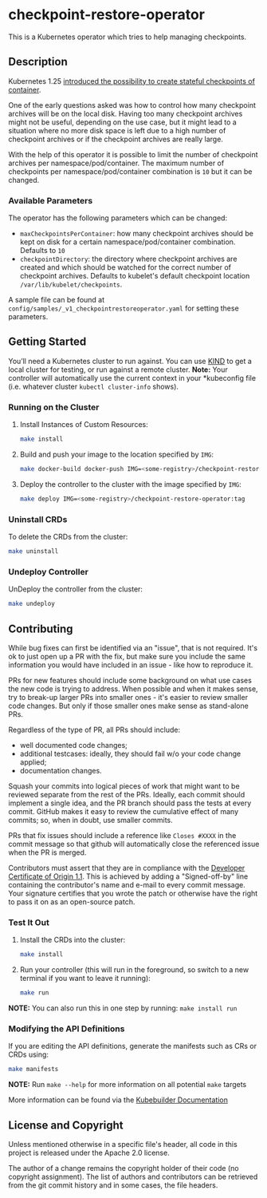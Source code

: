 # checkpoint-restore-operator

This is a Kubernetes operator which tries to help managing checkpoints.

## Description

Kubernetes 1.25 [introduced the possibility to create stateful checkpoints
of container](https://kubernetes.io/blog/2022/12/05/forensic-container-checkpointing-alpha/).

One of the early questions asked was how to control how many checkpoint archives
will be on the local disk. Having too many checkpoint archives might not be
useful, depending on the use case, but it might lead to a situation where no
more disk space is left due to a high number of checkpoint archives or if the
checkpoint archives are really large.

With the help of this operator it is possible to limit the number of checkpoint
archives per namespace/pod/container. The maximum number of checkpoints per
namespace/pod/container combination is `10` but it can be changed.

### Available Parameters

The operator has the following parameters which can be changed:

* `maxCheckpointsPerContainer`: how many checkpoint archives should be kept
on disk for a certain namespace/pod/container combination. Defaults to `10`
* `checkpointDirectory`: the directory where checkpoint archives are created
and which should be watched for the correct number of checkpoint archives.
Defaults to kubelet's default checkpoint location `/var/lib/kubelet/checkpoints`.

A sample file can be found at `config/samples/_v1_checkpointrestoreoperator.yaml`
for setting these parameters.

## Getting Started

You’ll need a Kubernetes cluster to run against. You can use
[KIND](https://sigs.k8s.io/kind) to get a local cluster for testing, or run
against a remote cluster.
**Note:** Your controller will automatically use the current context in your
*kubeconfig file (i.e. whatever cluster `kubectl cluster-info` shows).

### Running on the Cluster

1. Install Instances of Custom Resources:

   ```sh
   make install
   ```

2. Build and push your image to the location specified by `IMG`:

   ```sh
   make docker-build docker-push IMG=<some-registry>/checkpoint-restore-operator:tag
   ```

3. Deploy the controller to the cluster with the image specified by `IMG`:

   ```sh
   make deploy IMG=<some-registry>/checkpoint-restore-operator:tag
   ```

### Uninstall CRDs

To delete the CRDs from the cluster:

```sh
make uninstall
```

### Undeploy Controller

UnDeploy the controller from the cluster:

```sh
make undeploy
```

## Contributing

While bug fixes can first be identified via an "issue", that is not required.
It's ok to just open up a PR with the fix, but make sure you include the same
information you would have included in an issue - like how to reproduce it.

PRs for new features should include some background on what use cases the
new code is trying to address. When possible and when it makes sense, try to
break-up larger PRs into smaller ones - it's easier to review smaller
code changes. But only if those smaller ones make sense as stand-alone PRs.

Regardless of the type of PR, all PRs should include:

* well documented code changes;
* additional testcases: ideally, they should fail w/o your code change applied;
* documentation changes.

Squash your commits into logical pieces of work that might want to be reviewed
separate from the rest of the PRs. Ideally, each commit should implement a
single idea, and the PR branch should pass the tests at every commit. GitHub
makes it easy to review the cumulative effect of many commits; so, when in
doubt, use smaller commits.

PRs that fix issues should include a reference like `Closes #XXXX` in the
commit message so that github will automatically close the referenced issue
when the PR is merged.

Contributors must assert that they are in compliance with the [Developer
Certificate of Origin 1.1](http://developercertificate.org/). This is achieved
by adding a "Signed-off-by" line containing the contributor's name and e-mail
to every commit message. Your signature certifies that you wrote the patch or
otherwise have the right to pass it on as an open-source patch.

### Test It Out

1. Install the CRDs into the cluster:

   ```sh
   make install
   ```

2. Run your controller (this will run in the foreground, so switch to a new terminal if you want to leave it running):

   ```sh
   make run
   ```

**NOTE:** You can also run this in one step by running: `make install run`

### Modifying the API Definitions

If you are editing the API definitions, generate the manifests such as CRs or CRDs using:

```sh
make manifests
```

**NOTE:** Run `make --help` for more information on all potential `make` targets

More information can be found via the [Kubebuilder Documentation](https://book.kubebuilder.io/introduction.html)

## License and Copyright

Unless mentioned otherwise in a specific file's header, all code in
this project is released under the Apache 2.0 license.

The author of a change remains the copyright holder of their code
(no copyright assignment). The list of authors and contributors can be
retrieved from the git commit history and in some cases, the file headers.
